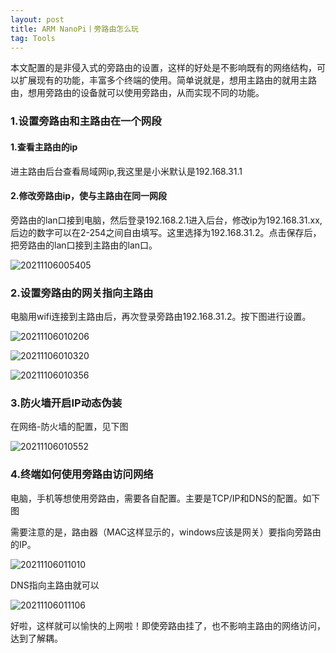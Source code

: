 ```yaml
---
layout: post
title: ARM NanoPi丨旁路由怎么玩
tag: Tools
---
```


本文配置的是非侵入式的旁路由的设置，这样的好处是不影响既有的网络结构，可以扩展现有的功能，丰富多个终端的使用。简单说就是，想用主路由的就用主路由，想用旁路由的设备就可以使用旁路由，从而实现不同的功能。

### 1.设置旁路由和主路由在一个网段

#### 1.查看主路由的ip

进主路由后台查看局域网ip,我这里是小米默认是192.168.31.1

#### 2.修改旁路由ip，使与主路由在同一网段

旁路由的lan口接到电脑，然后登录192.168.2.1进入后台，修改ip为192.168.31.xx,后边的数字可以在2-254之间自由填写。这里选择为192.168.31.2。点击保存后，把旁路由的lan口接到主路由的lan口。

![20211106005405](https://cdn.jsdelivr.net/gh/luckykang/picture_bed/blogs_images/20211106005405.png)

### 2.设置旁路由的网关指向主路由

电脑用wifi连接到主路由后，再次登录旁路由192.168.31.2。按下图进行设置。

![20211106010206](https://cdn.jsdelivr.net/gh/luckykang/picture_bed/blogs_images/20211106010206.png)

![20211106010320](https://cdn.jsdelivr.net/gh/luckykang/picture_bed/blogs_images/20211106010320.png)

![20211106010356](https://cdn.jsdelivr.net/gh/luckykang/picture_bed/blogs_images/20211106010356.png)

### 3.防火墙开启IP动态伪装

在网络-防火墙的配置，见下图

![20211106010552](https://cdn.jsdelivr.net/gh/luckykang/picture_bed/blogs_images/20211106010552.png)

### 4.终端如何使用旁路由访问网络

电脑，手机等想使用旁路由，需要各自配置。主要是TCP/IP和DNS的配置。如下图

需要注意的是，路由器（MAC这样显示的，windows应该是网关）要指向旁路由的IP。

![20211106011010](https://cdn.jsdelivr.net/gh/luckykang/picture_bed/blogs_images/20211106011010.png)

DNS指向主路由就可以

![20211106011106](https://cdn.jsdelivr.net/gh/luckykang/picture_bed/blogs_images/20211106011106.png)

好啦，这样就可以愉快的上网啦！即使旁路由挂了，也不影响主路由的网络访问，达到了解耦。